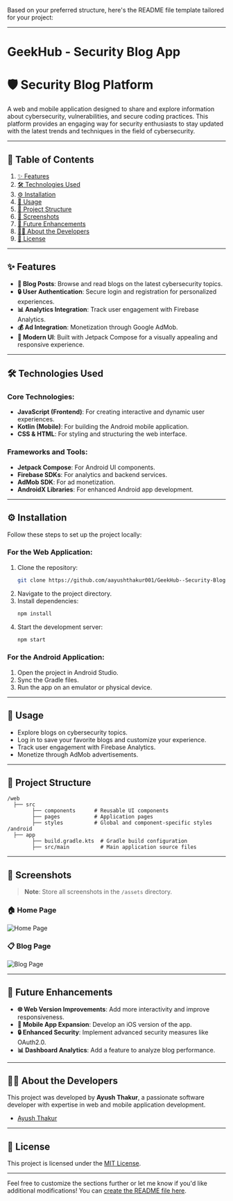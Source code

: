 Based on your preferred structure, here's the README file template tailored for your project:

---

# GeekHub - Security Blog App

# 🛡️ Security Blog Platform

A web and mobile application designed to share and explore information about cybersecurity, vulnerabilities, and secure coding practices. This platform provides an engaging way for security enthusiasts to stay updated with the latest trends and techniques in the field of cybersecurity.

---

## 📑 Table of Contents

1. [✨ Features](#features)
2. [🛠️ Technologies Used](#technologies-used)
3. [⚙️ Installation](#installation)
4. [🚀 Usage](#usage)
5. [📂 Project Structure](#project-structure)
6. [📸 Screenshots](#screenshots)
7. [🔮 Future Enhancements](#future-enhancements)
8. [👩‍💻 About the Developers](#about-the-developers)
9. [📜 License](#license)

---

## ✨ Features

- **📰 Blog Posts**: Browse and read blogs on the latest cybersecurity topics.
- **🔒 User Authentication**: Secure login and registration for personalized experiences.
- **📊 Analytics Integration**: Track user engagement with Firebase Analytics.
- **💰 Ad Integration**: Monetization through Google AdMob.
- **🎨 Modern UI**: Built with Jetpack Compose for a visually appealing and responsive experience.

---

## 🛠️ Technologies Used

### Core Technologies:
- **JavaScript (Frontend)**: For creating interactive and dynamic user experiences.
- **Kotlin (Mobile)**: For building the Android mobile application.
- **CSS & HTML**: For styling and structuring the web interface.

### Frameworks and Tools:
- **Jetpack Compose**: For Android UI components.
- **Firebase SDKs**: For analytics and backend services.
- **AdMob SDK**: For ad monetization.
- **AndroidX Libraries**: For enhanced Android app development.

---

## ⚙️ Installation

Follow these steps to set up the project locally:

### For the Web Application:
1. Clone the repository:
   ```bash
   git clone https://github.com/aayushthakur001/GeekHub--Security-Blog-App.git
   ```
2. Navigate to the project directory.
3. Install dependencies:
   ```bash
   npm install
   ```
4. Start the development server:
   ```bash
   npm start
   ```

### For the Android Application:
1. Open the project in Android Studio.
2. Sync the Gradle files.
3. Run the app on an emulator or physical device.

---

## 🚀 Usage

- Explore blogs on cybersecurity topics.
- Log in to save your favorite blogs and customize your experience.
- Track user engagement with Firebase Analytics.
- Monetize through AdMob advertisements.

---

## 📂 Project Structure

```
/web
  ├── src
        ├── components      # Reusable UI components
        ├── pages           # Application pages
        ├── styles          # Global and component-specific styles
/android
  ├── app
        ├── build.gradle.kts  # Gradle build configuration
        ├── src/main          # Main application source files
```

---

## 📸 Screenshots

> **Note**: Store all screenshots in the `/assets` directory.

### 🏠 Home Page
![Home Page](./assets/home_page.png)

### 📋 Blog Page
![Blog Page](./assets/blog_page.png)

---

## 🔮 Future Enhancements

- **🌐 Web Version Improvements**: Add more interactivity and improve responsiveness.
- **📱 Mobile App Expansion**: Develop an iOS version of the app.
- **🔒 Enhanced Security**: Implement advanced security measures like OAuth2.0.
- **📊 Dashboard Analytics**: Add a feature to analyze blog performance.

---

## 👩‍💻 About the Developers

This project was developed by **Ayush Thakur**, a passionate software developer with expertise in web and mobile application development.

- [Ayush Thakur](https://github.com/aayushthakur001/)

---

## 📜 License

This project is licensed under the [MIT License](LICENSE).

---

Feel free to customize the sections further or let me know if you'd like additional modifications! You can [create the README file here](https://github.com/aayushthakur001/GeekHub--Security-Blog-App/new/master?filename=README.md).

